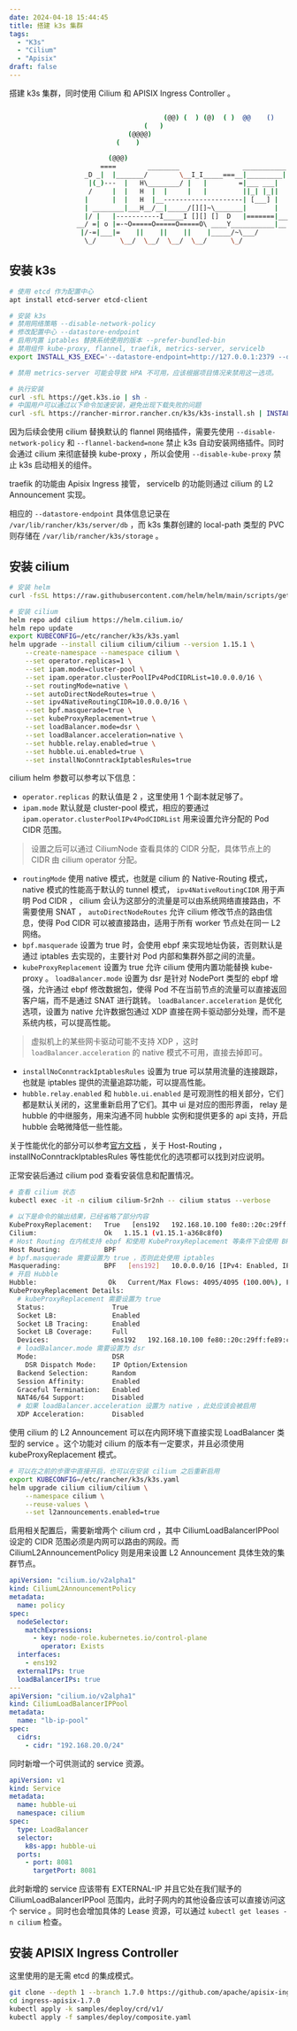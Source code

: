 ```yaml
---
date: 2024-04-18 15:44:45
title: 搭建 k3s 集群
tags:
  - "K3s"
  - "Cilium"
  - "Apisix"
draft: false
---
```


搭建 k3s 集群，同时使用 Cilium 和 APISIX Ingress Controller 。

<!--more-->

``` bash

                                       (@@) (  ) (@)  ( )  @@    ()    @     O     @     O      @
                                  (   )
                              (@@@@)
                           (    )

                         (@@@)
                       ====        ________                ___________
                   _D _|  |_______/        \__I_I_____===__|_________|
                    |(_)---  |   H\________/ |   |        =|___ ___|      _________________
                    /     |  |   H  |  |     |   |         ||_| |_||     _|                \_____A
                   |      |  |   H  |__--------------------| [___] |   =|                        |
                   | ________|___H__/__|_____/[][]~\_______|       |   -|                        |
                   |/ |   |-----------I_____I [][] []  D   |=======|____|________________________|_
                 __/ =| o |=-~O=====O=====O=====O\ ____Y___________|__|__________________________|_
                  |/-=|___|=    ||    ||    ||    |_____/~\___/          |_D__D__D_|  |_D__D__D_|
                   \_/      \__/  \__/  \__/  \__/      \_/               \_/   \_/    \_/   \_/

```

## 安装 k3s

``` bash
# 使用 etcd 作为配置中心
apt install etcd-server etcd-client

# 安装 k3s
# 禁用网络策略 --disable-network-policy
# 修改配置中心 --datastore-endpoint
# 启用内置 iptables 替换系统使用的版本 --prefer-bundled-bin
# 禁用组件 kube-proxy, flannel, traefik, metrics-server, servicelb
export INSTALL_K3S_EXEC='--datastore-endpoint=http://127.0.0.1:2379 --disable-network-policy --flannel-backend=none --disable-kube-proxy --disable=traefik --disable=servicelb --disable=metrics-server --prefer-bundled-bin'

# 禁用 metrics-server 可能会导致 HPA 不可用，应该根据项目情况来禁用这一选项。

# 执行安装
curl -sfL https://get.k3s.io | sh -
# 中国用户可以通过以下命令加速安装，避免出现下载失败的问题
curl -sfL https://rancher-mirror.rancher.cn/k3s/k3s-install.sh | INSTALL_K3S_MIRROR=cn sh -
```

因为后续会使用 cilium 替换默认的 flannel 网络插件，需要先使用 `--disable-network-policy` 和 `--flannel-backend=none` 禁止 k3s 自动安装网络插件。同时会通过 cilium 来彻底替换 kube-proxy ，所以会使用 `--disable-kube-proxy` 禁止 k3s 启动相关的组件。

traefik 的功能由 Apisix Ingress 接管， servicelb 的功能则通过 cilium 的 L2 Announcement 实现。

相应的 `--datastore-endpoint` 具体信息记录在 `/var/lib/rancher/k3s/server/db` ，而 k3s 集群创建的 local-path 类型的 PVC 则存储在 `/var/lib/rancher/k3s/storage` 。

## 安装 cilium

``` bash
# 安装 helm
curl -fsSL https://raw.githubusercontent.com/helm/helm/main/scripts/get-helm-3 | sh -

# 安装 cilium
helm repo add cilium https://helm.cilium.io/  
helm repo update
export KUBECONFIG=/etc/rancher/k3s/k3s.yaml
helm upgrade --install cilium cilium/cilium --version 1.15.1 \
    --create-namespace --namespace cilium \
    --set operator.replicas=1 \
    --set ipam.mode=cluster-pool \
    --set ipam.operator.clusterPoolIPv4PodCIDRList=10.0.0.0/16 \
    --set routingMode=native \
    --set autoDirectNodeRoutes=true \
    --set ipv4NativeRoutingCIDR=10.0.0.0/16 \
    --set bpf.masquerade=true \
    --set kubeProxyReplacement=true \
    --set loadBalancer.mode=dsr \
    --set loadBalancer.acceleration=native \
    --set hubble.relay.enabled=true \
    --set hubble.ui.enabled=true \
    --set installNoConntrackIptablesRules=true
```

cilium helm 参数可以参考以下信息：

* `operator.replicas` 的默认值是 2 ，这里使用 1 个副本就足够了。
* `ipam.mode` 默认就是 cluster-pool 模式，相应的要通过 `ipam.operator.clusterPoolIPv4PodCIDRList` 用来设置允许分配的 Pod CIDR 范围。
> 设置之后可以通过 CiliumNode 查看具体的 CIDR 分配，具体节点上的 CIDR 由 cilium operator 分配。
* `routingMode` 使用 native 模式，也就是 cilium 的 Native-Routing 模式， native 模式的性能高于默认的 tunnel 模式， `ipv4NativeRoutingCIDR` 用于声明 Pod CIDR ， cilium 会认为这部分的流量是可以由系统网络直接路由，不需要使用 SNAT ， `autoDirectNodeRoutes` 允许 cilium 修改节点的路由信息，使得 Pod CIDR 可以被直接路由，适用于所有 worker 节点处在同一 L2 网络。
* `bpf.masquerade` 设置为 true 时，会使用 ebpf 来实现地址伪装，否则默认是通过 iptables 去实现的，主要针对 Pod 内部和集群外部之间的流量。
* `kubeProxyReplacement` 设置为 true 允许 cilium 使用内置功能替换 kube-proxy 。 `loadBalancer.mode` 设置为 dsr 是针对 NodePort 类型的 ebpf 增强，允许通过 ebpf 修改数据包，使得 Pod 不在当前节点的流量可以直接返回客户端，而不是通过 SNAT 进行跳转。 `loadBalancer.acceleration` 是优化选项，设置为 native 允许数据包通过 XDP 直接在网卡驱动部分处理，而不是系统内核，可以提高性能。
> 虚拟机上的某些网卡驱动可能不支持 XDP ，这时 `loadBalancer.acceleration` 的 native 模式不可用，直接去掉即可。
* `installNoConntrackIptablesRules` 设置为 true 可以禁用流量的连接跟踪，也就是 iptables 提供的流量追踪功能，可以提高性能。
* `hubble.relay.enabled` 和 `hubble.ui.enabled` 是可观测性的相关部分，它们都是默认关闭的，这里重新启用了它们。其中 ui 是对应的图形界面， relay 是 hubble 的中继服务，用来沟通不同 hubble 实例和提供更多的 api 支持，开启 hubble 会略微降低一些性能。

关于性能优化的部分可以参考[官方文档](https://docs.cilium.io/en/stable/operations/performance/tuning/) ，关于 Host-Routing ， installNoConntrackIptablesRules 等性能优化的选项都可以找到对应说明。

正常安装后通过 cilium pod 查看安装信息和配置情况。

``` bash
# 查看 cilium 状态
kubectl exec -it -n cilium cilium-5r2nh -- cilium status --verbose

# 以下是命令的输出结果，已经省略了部分内容
KubeProxyReplacement:   True   [ens192   192.168.10.100 fe80::20c:29ff:fe89:c031 (Direct Routing)]
Cilium:                 Ok   1.15.1 (v1.15.1-a368c8f0)
# Host Routing 在内核支持 ebpf 和使用 KubeProxyReplacement 等条件下会使用 BPF ，默认是 Legacy
Host Routing:           BPF
# bpf.masquerade 需要设置为 true ，否则此处使用 iptables
Masquerading:           BPF   [ens192]   10.0.0.0/16 [IPv4: Enabled, IPv6: Disabled]
# 开启 Hubble
Hubble:                  Ok   Current/Max Flows: 4095/4095 (100.00%), Flows/s: 11.27   Metrics: Disabled
KubeProxyReplacement Details:
  # kubeProxyReplacement 需要设置为 true
  Status:                 True
  Socket LB:              Enabled
  Socket LB Tracing:      Enabled
  Socket LB Coverage:     Full
  Devices:                ens192   192.168.10.100 fe80::20c:29ff:fe89:c031 (Direct Routing)
  # loadBalancer.mode 需要设置为 dsr
  Mode:                   DSR
    DSR Dispatch Mode:    IP Option/Extension
  Backend Selection:      Random
  Session Affinity:       Enabled
  Graceful Termination:   Enabled
  NAT46/64 Support:       Disabled
  # 如果 loadBalancer.acceleration 设置为 native ，此处应该会被启用
  XDP Acceleration:       Disabled
```

使用 cilium 的 L2 Announcement 可以在内网环境下直接实现 LoadBalancer 类型的 service 。这个功能对 cilium 的版本有一定要求，并且必须使用 kubeProxyReplacement 模式。

``` bash
# 可以在之前的步骤中直接开启，也可以在安装 cilium 之后重新启用
export KUBECONFIG=/etc/rancher/k3s/k3s.yaml
helm upgrade cilium cilium/cilium \
    --namespace cilium \
    --reuse-values \
    --set l2announcements.enabled=true
```

启用相关配置后，需要新增两个 cilium crd ，其中 CiliumLoadBalancerIPPool 设定的 CIDR 范围必须是内网可以路由的网段。而 CiliumL2AnnouncementPolicy 则是用来设置 L2 Announcement 具体生效的集群节点。

``` yaml
apiVersion: "cilium.io/v2alpha1"
kind: CiliumL2AnnouncementPolicy
metadata:
  name: policy
spec:
  nodeSelector:
    matchExpressions:
      - key: node-role.kubernetes.io/control-plane
        operator: Exists
  interfaces:
    - ens192
  externalIPs: true
  loadBalancerIPs: true
---
apiVersion: "cilium.io/v2alpha1"
kind: CiliumLoadBalancerIPPool
metadata:
  name: "lb-ip-pool"
spec:
  cidrs:
    - cidr: "192.168.20.0/24"
```

同时新增一个可供测试的 service 资源。

``` yml
apiVersion: v1
kind: Service
metadata:
  name: hubble-ui
  namespace: cilium
spec:
  type: LoadBalancer
  selector:
    k8s-app: hubble-ui
  ports:
    - port: 8081
      targetPort: 8081
```

此时新增的 service 应该带有 EXTERNAL-IP 并且它处在我们赋予的 CiliumLoadBalancerIPPool 范围内，此时子网内的其他设备应该可以直接访问这个 service 。同时也会增加具体的 Lease 资源，可以通过 `kubectl get leases -n cilium` 检查。

## 安装 APISIX Ingress Controller

这里使用的是无需 etcd 的集成模式。

``` bash
git clone --depth 1 --branch 1.7.0 https://github.com/apache/apisix-ingress-controller.git ingress-apisix-1.7.0
cd ingress-apisix-1.7.0
kubectl apply -k samples/deploy/crd/v1/
kubectl apply -f samples/deploy/composite.yaml 
```
